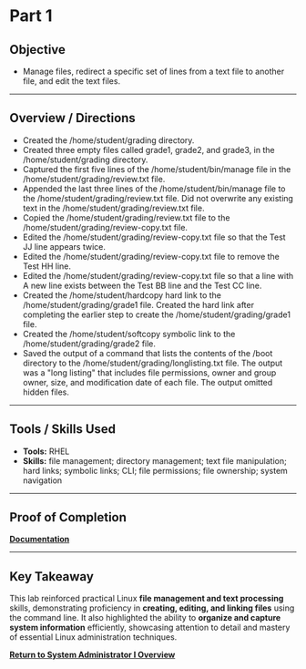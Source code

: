 # Part 1

## Objective
- Manage files, redirect a specific set of lines from a text file to another file, and edit the text files.

---

## Overview / Directions
- Created the /home/student/grading directory.
- Created three empty files called grade1, grade2, and grade3, in the /home/student/grading directory.
- Captured the first five lines of the /home/student/bin/manage file in the /home/student/grading/review.txt file.
- Appended the last three lines of the /home/student/bin/manage file to the /home/student/grading/review.txt file. Did not overwrite any existing text in the /home/student/grading/review.txt file.
- Copied the /home/student/grading/review.txt file to the /home/student/grading/review-copy.txt file.
- Edited the /home/student/grading/review-copy.txt file so that the Test JJ line appears twice.
- Edited the /home/student/grading/review-copy.txt file to remove the Test HH line.
- Edited the /home/student/grading/review-copy.txt file so that a line with A new line exists between the Test BB line and the Test CC line.
- Created the /home/student/hardcopy hard link to the /home/student/grading/grade1 file. Created the hard link after completing the earlier step to create the /home/student/grading/grade1 file.
- Created the /home/student/softcopy symbolic link to the /home/student/grading/grade2 file.
- Saved the output of a command that lists the contents of the /boot directory to the /home/student/grading/longlisting.txt file. The output was a "long listing" that includes file permissions, owner and group owner, size, and modification date of each file. The output omitted hidden files.


---

## Tools / Skills Used
- **Tools:** RHEL
- **Skills:** file management; directory management; text file manipulation; hard links; symbolic links; CLI; file permissions; file ownership; system navigation

---

## Proof of Completion
**[Documentation](./../Documentation/Comprehensive_Review_Part_1.PNG)**

---

## Key Takeaway
This lab reinforced practical Linux **file management and text processing** skills, demonstrating proficiency in **creating, editing, and linking files** using the command line. It also highlighted the ability to **organize and capture system information** efficiently, showcasing attention to detail and mastery of essential Linux administration techniques.

**[Return to System Administrator I Overview](./../README.md)**
